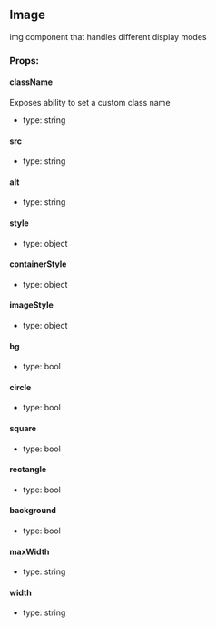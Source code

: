 ## Image
img component that handles different display modes

### Props:

#### className
Exposes ability to set a custom class name
 - type: string

#### src
 - type: string

#### alt
 - type: string

#### style
 - type: object

#### containerStyle
 - type: object

#### imageStyle
 - type: object

#### bg
 - type: bool

#### circle
 - type: bool

#### square
 - type: bool

#### rectangle
 - type: bool

#### background
 - type: bool

#### maxWidth
 - type: string

#### width
 - type: string

